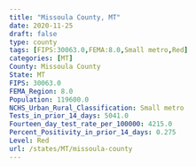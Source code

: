```yaml
---
title: "Missoula County, MT"
date: 2020-11-25
draft: false
type: county
tags: [FIPS:30063.0,FEMA:8.0,Small metro,Red]
categories: [MT]
County: Missoula County
State: MT
FIPS: 30063.0
FEMA_Region: 8.0
Population: 119600.0
NCHS_Urban_Rural_Classification: Small metro
Tests_in_prior_14_days: 5041.0
Fourteen_day_test_rate_per_100000: 4215.0
Percent_Positivity_in_prior_14_days: 0.275
Level: Red
url: /states/MT/missoula-county
---
```



